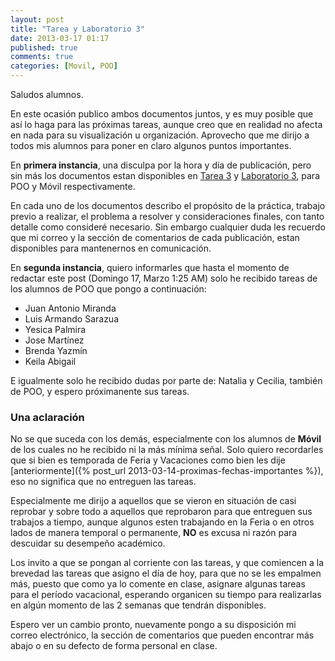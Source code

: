 ```yaml
---
layout: post
title: "Tarea y Laboratorio 3"
date: 2013-03-17 01:17
published: true
comments: true
categories: [Movil, POO]
---
```


Saludos alumnos.

En este ocasión publico ambos documentos juntos, y es muy posible que así lo haga para las próximas tareas, aunque creo que en realidad no afecta en nada para su visualización u organización. Aprovecho que me dirijo a todos mis alumnos para poner en claro algunos puntos importantes.

<!--more-->

En __primera instancia__, una disculpa por la hora y día de publicación, pero sin más los documentos estan disponibles en [Tarea 3](http://dl.dropbox.com/u/1131727/Octopress/Tarea3.pdf) y [Laboratorio 3](http://dl.dropbox.com/u/1131727/Octopress/Lab3.pdf), para POO y Móvil respectivamente.

En cada uno de los documentos describo el propósito de la práctica, trabajo previo a realizar, el problema a resolver y consideraciones finales, con tanto detalle como consideré necesario. Sin embargo cualquier duda les recuerdo que mi correo y la sección de comentarios de cada publicación, estan disponibles para mantenernos en comunicación.

En __segunda instancia__, quiero informarles que hasta el momento de redactar este post (Domingo 17, Marzo 1:25 AM) solo he recibido tareas de los alumnos de POO que pongo a continuación:

- Juan Antonio Miranda
- Luis Armando Sarazua
- Yesica Palmira
- Jose Martínez
- Brenda Yazmín
- Keila Abigail

E igualmente solo he recibido dudas por parte de: Natalia y Cecilia, también de POO, y espero próximanente sus tareas.

### Una aclaración

No se que suceda con los demás, especialmente con los alumnos de __Móvil__ de los cuales no he recibido ni la más mínima señal. Solo quiero recordarles que si bien es temporada de Feria y Vacaciones como bien les dije [anteriormente]({% post_url 2013-03-14-proximas-fechas-importantes %}), eso no significa que no entreguen las tareas.

Especialmente me dirijo a aquellos que se vieron en situación de casi reprobar y sobre todo a aquellos que reprobaron para que entreguen sus trabajos a tiempo, aunque algunos esten trabajando en la Feria o en otros lados de manera temporal o permanente, __NO__ es excusa ni razón para descuidar su desempeño académico.

Los invito a que se pongan al corriente con las tareas, y que comiencen a la brevedad las tareas que asigno el día de hoy, para que no se les empalmen más, puesto que como ya lo comente en clase, asignare algunas tareas para el período vacacional, esperando organicen su tiempo para realizarlas en algún momento de las 2 semanas que tendrán disponibles.

Espero ver un cambio pronto, nuevamente pongo a su disposición mi correo electrónico, la sección de comentarios que pueden encontrar más abajo o en su defecto de forma personal en clase.